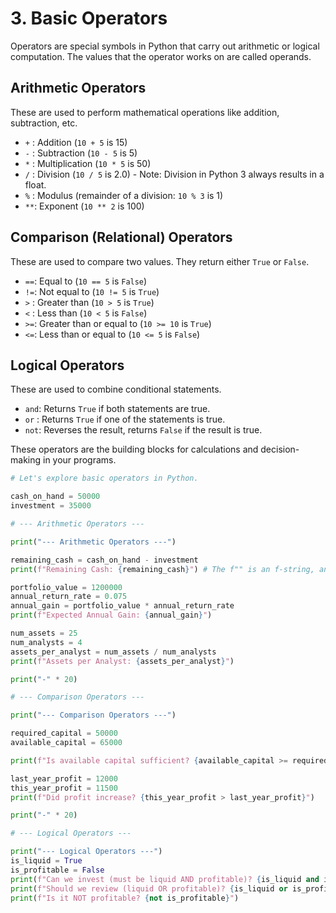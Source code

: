 # 3. Basic Operators

Operators are special symbols in Python that carry out arithmetic or logical computation. The values that the operator works on are called operands.

## Arithmetic Operators

These are used to perform mathematical operations like addition, subtraction, etc.

- `+` : Addition (`10 + 5` is 15)
- `-` : Subtraction (`10 - 5` is 5)
- `*` : Multiplication (`10 * 5` is 50)
- `/` : Division (`10 / 5` is 2.0) - Note: Division in Python 3 always results in a float.
- `%` : Modulus (remainder of a division: `10 % 3` is 1)
- `**`: Exponent (`10 ** 2` is 100)

## Comparison (Relational) Operators

These are used to compare two values. They return either `True` or `False`.

- `==`: Equal to (`10 == 5` is `False`)
- `!=`: Not equal to (`10 != 5` is `True`)
- `>` : Greater than (`10 > 5` is `True`)
- `<` : Less than (`10 < 5` is `False`)
- `>=`: Greater than or equal to (`10 >= 10` is `True`)
- `<=`: Less than or equal to (`10 <= 5` is `False`)

## Logical Operators

These are used to combine conditional statements.

- `and`: Returns `True` if both statements are true.
- `or` : Returns `True` if one of the statements is true.
- `not`: Reverses the result, returns `False` if the result is true.

These operators are the building blocks for calculations and decision-making in your programs.

```python
# Let's explore basic operators in Python.

cash_on_hand = 50000
investment = 35000

# --- Arithmetic Operators ---

print("--- Arithmetic Operators ---")

remaining_cash = cash_on_hand - investment
print(f"Remaining Cash: {remaining_cash}") # The f"" is an f-string, an easy way to embed variables in text.

portfolio_value = 1200000
annual_return_rate = 0.075
annual_gain = portfolio_value * annual_return_rate
print(f"Expected Annual Gain: {annual_gain}")

num_assets = 25
num_analysts = 4
assets_per_analyst = num_assets / num_analysts
print(f"Assets per Analyst: {assets_per_analyst}")

print("-" * 20)

# --- Comparison Operators ---

print("--- Comparison Operators ---")

required_capital = 50000
available_capital = 65000

print(f"Is available capital sufficient? {available_capital >= required_capital}")

last_year_profit = 12000
this_year_profit = 11500
print(f"Did profit increase? {this_year_profit > last_year_profit}")

print("-" * 20)

# --- Logical Operators ---

print("--- Logical Operators ---")
is_liquid = True
is_profitable = False
print(f"Can we invest (must be liquid AND profitable)? {is_liquid and is_profitable}")
print(f"Should we review (liquid OR profitable)? {is_liquid or is_profitable}")
print(f"Is it NOT profitable? {not is_profitable}")
```
